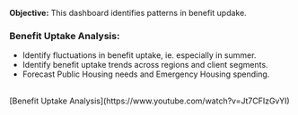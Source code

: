 **Objective:** This dashboard identifies patterns in benefit updake.

### Benefit Uptake Analysis:
- Identify fluctuations in benefit uptake, ie. especially in summer.
- Identify benefit uptake trends across regions and client segments.
- Forecast Public Housing needs and Emergency Housing spending.

<br>
[Benefit Uptake Analysis](https://www.youtube.com/watch?v=Jt7CFIzGvYI)

